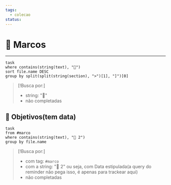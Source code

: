 ```yaml
---
tags:
  - colecao
status:
---
```

# 🏁 Marcos
---

```dataview
task
where contains(string(text), "🏁")
sort file.name DESC
group by split(split(string(section), ">")[1], "]")[0]
```
> [!Busca por:]
> - string: "🏁"
> - não completadas


## 🚀 Objetivos(tem data)

```dataview
task
from #marco
where contains(string(text), "🏁 2")
group by file.name
```
> [!Busca por:]
> - com tag: `#marco`
> - com a string: "🏁 2" ou seja, com Data estipulada(a query do reminder não pega isso, é apenas para trackear aqui)
> - não completadas
